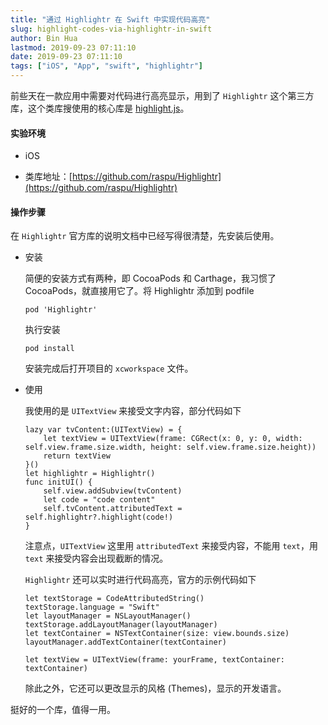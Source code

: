 ```yaml
---
title: "通过 Highlightr 在 Swift 中实现代码高亮"
slug: highlight-codes-via-highlightr-in-swift
author: Bin Hua
lastmod: 2019-09-23 07:11:10
date: 2019-09-23 07:11:10
tags: ["iOS", "App", "swift", "highlightr"]
---
```


前些天在一款应用中需要对代码进行高亮显示，用到了 `Highlightr` 这个第三方库，这个类库搜使用的核心库是 [highlight.js](https://highlightjs.org/)。

#### 实验环境

- iOS

- 类库地址：[https://github.com/raspu/Highlightr](https://github.com/raspu/Highlightr)

#### 操作步骤

在 `Highlightr` 官方库的说明文档中已经写得很清楚，先安装后使用。

- 安装

    简便的安装方式有两种，即 CocoaPods 和 Carthage，我习惯了 CocoaPods，就直接用它了。将 Highlightr 添加到 podfile 
    
    ```
    pod 'Highlightr'
    ```
    
    执行安装
    
    ```
    pod install
    ```
    
    安装完成后打开项目的 `xcworkspace` 文件。
    
- 使用

    我使用的是 `UITextView` 来接受文字内容，部分代码如下
    
    ```
    lazy var tvContent:(UITextView) = {
		let textView = UITextView(frame: CGRect(x: 0, y: 0, width: self.view.frame.size.width, height: self.view.frame.size.height))
		return textView
	}()
    let highlightr = Highlightr()
    func initUI() {
		self.view.addSubview(tvContent)
		let code = "code content"
		self.tvContent.attributedText = self.highlightr?.highlight(code!)
	}
    ```
    
    注意点，`UITextView` 这里用 `attributedText` 来接受内容，不能用 `text`，用 `text` 来接受内容会出现截断的情况。
    
    `Highlightr` 还可以实时进行代码高亮，官方的示例代码如下
    
    ```
    let textStorage = CodeAttributedString()
	textStorage.language = "Swift"
	let layoutManager = NSLayoutManager()
	textStorage.addLayoutManager(layoutManager)
	let textContainer = NSTextContainer(size: view.bounds.size)
	layoutManager.addTextContainer(textContainer)

	let textView = UITextView(frame: yourFrame, textContainer: textContainer)
    ```
    
    除此之外，它还可以更改显示的风格 (Themes)，显示的开发语言。
    
挺好的一个库，值得一用。
